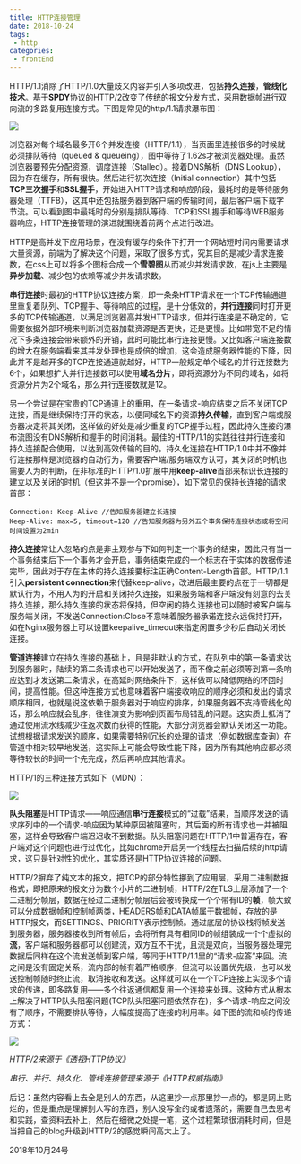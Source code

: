 ```yaml
---
title: HTTP连接管理
date: 2018-10-24
tags:
 - http
categories:
 - frontEnd
---
```



HTTP/1.1消除了HTTP/1.0大量歧义内容并引入多项改进，包括**持久连接**，**管线化技术**。基于**SPDY**协议的HTTP/2改变了传统的报文分发方式，采用数据帧进行双向流的多路复用连接方式。下图是常见的http/1.1请求瀑布图：

![](https://xutianbao123-1258172908.cos.ap-shanghai.myqcloud.com/1601017224(1).jpg)

浏览器对每个域名最多开6个并发连接（HTTP/1.1），当页面里连接很多的时候就必须排队等待（queued & queueing），图中等待了1.62s才被浏览器处理。虽然浏览器要预先分配资源，调度连接（Stalled）。接着DNS解析（DNS Lookup），因为存在缓存，所有很快。然后进行初次连接（Initial connection）其中包括**TCP三次握手**和**SSL握手**，开始进入HTTP请求和响应阶段，最耗时的是等待服务器处理（TTFB），这其中还包括服务器到客户端的传输时间，最后客户端下载字节流。可以看到图中最耗时的分别是排队等待、TCP和SSL握手和等待WEB服务器响应，HTTP连接管理的演进就围绕着前两个点进行改进。

HTTP是高并发下应用场景，在没有缓存的条件下打开一个网站短时间内需要请求大量资源，前端为了解决这个问题，采取了很多方式，究其目的是减少请求连接数，在css上可以将多个图标合成一个**雪碧图**从而减少并发请求数，在js上主要是**异步加载**、减少包的依赖等减少并发请求数。

**串行连接**时最初的HTTP协议连接方案，即一条条HTTP请求在一个TCP传输通道里重复着队列、TCP握手、等待响应的过程，是十分低效的，**并行连接**同时打开更多的TCP传输通道，以满足浏览器高并发HTTP请求，但并行连接是不确定的，它需要依据外部环境来判断浏览器加载资源是否更快，还是更慢。比如带宽不足的情况下多条连接会带来额外的开销，此时可能比串行连接更慢。又比如客户端连接数的增大在服务端看来其并发处理也是成倍的增加，这会造成服务器性能的下降，因此并不是越开多的TCP连接通道就越好，HTTP一般规定单个域名的并行连接数为6个，如果想扩大并行连接数可以使用**域名分片**，即将资源分为不同的域名，如将资源分片为2个域名，那么并行连接数就是12。

另一个尝试是在宝贵的TCP通道上的重用，在一条请求-响应结束之后不关闭TCP连接，而是继续保持打开的状态，以便同域名下的资源**持久传输**，直到客户端或服务器决定将其关闭，这样做的好处是减少重复的TCP握手过程，因此持久连接的瀑布流图没有DNS解析和握手的时间消耗。最佳的HTTP/1.1的实践往往并行连接和持久连接配合使用，以达到高效传输的目的。持久化连接在HTTP/1.0中并不像并行连接那样是浏览器的自动行为，需要客户端/服务端双方认可，其关闭的时机也需要人为的判断，在非标准的HTTP/1.0扩展中用**keep-alive**首部来标识长连接的建立以及关闭的时机（但这并不是一个promise），如下常见的保持长连接的请求首部：

```
Connection: Keep-Alive //告知服务器建立长连接
Keep-Alive: max=5, timeout=120 //告知服务器为另外五个事务保持连接状态或将空闲时间设置为2min
```

**持久连接**常让人忽略的点是非主观参与下如何判定一个事务的结束，因此只有当一个事务结束后下一个事务才会开启，事务结束完成的一个标志在于实体的数据传递完毕，因此对于存在主体的持久连接要标注正确Content-Length首部。HTTP/1.1引入**persistent connection**来代替keep-alive，改进后最主要的点在于一切都是默认行为，不用人为的开启和关闭持久连接，如果服务端和客户端没有刻意的去关持久连接，那么持久连接的状态将保持，但空闲的持久连接也可以随时被客户端与服务端关闭，不发送Connection:Close不意味着服务器承诺连接永远保持打开，如在Nginx服务器上可以设置keepalive_timeout来指定闲置多少秒后自动关闭长连接。

**管道连接**建立在持久连接的基础上，且是非默认的方式，在队列中的第一条请求达到服务器时，陆续的第二条请求也可以开始发送了，而不像之前必须等到第一条响应达到才发送第二条请求，在高延时网络条件下，这样做可以降低网络的环回时间，提高性能。但这种连接方式也意味着客户端接收响应的顺序必须和发出的请求顺序相同，也就是说这依赖于服务器对于响应的排序，如果服务器不支持管线化的话，那么响应就会乱序，往往演变为影响到页面布局错乱的问题。这实质上抵消了通过使用流水线减少往返次数而获得的性能，大部分浏览器会默认关闭这一功能。试想根据请求发送的顺序，如果需要特别冗长的处理的请求（例如数据库查询）在管道中相对较早地发送，这实际上可能会导致性能下降，因为所有其他响应都必须等待较长的时间一个先完成，然后再响应其他请求。

HTTP/1的三种连接方式如下（MDN）：

![](https://mdn.mozillademos.org/files/13727/HTTP1_x_Connections.png)

**队头阻塞**是HTTP请求——响应通信**串行连接**模式的“过载”结果，当顺序发送的请求序列中的一个请求-响应因为某种原因被阻塞时，其后面的所有请求也一并被阻塞，这样会导致客户端迟迟收不到数据。队头阻塞问题在HTTP/1中普遍存在，客户端对这个问题也进行过优化，比如chrome开启另一个线程去扫描后续的http请求，这只是针对性的优化，其实质还是HTTP协议连接的问题。

HTTP/2摒弃了纯文本的报文，把TCP的部分特性挪到了应用层，采用二进制数据格式，即把原来的报文分为数个小片的二进制帧，HTTP/2在TLS上层添加了一个二进制分帧层，数据在经过二进制分帧层后会被转换成一个个带有ID的**帧**，帧大致可以分成数据帧和控制帧两类，HEADERS帧和DATA帧属于数据帧，存放的是HTTP报文，而SETTINGS、PRIORITY表示控制帧。通过底层的协议栈将帧发送到服务器，服务器接收到所有帧后，会将所有具有相同ID的帧组装成一个个虚拟的**流**，客户端和服务器都可以创建流，双方互不干扰，且流是双向，当服务器处理完数据后同样在这个流发送帧到客户端，等同于HTTP/1.1里的“请求-应答”来回。流之间是没有固定关系，流内部的帧有着严格顺序，但流可以设置优先级，也可以发送控制帧随时终止流，取消接收和发送。这样就可以在一个TCP连接上实现多个请求的传递，即多路复用——多个往返通信都复用一个连接来处理。这种方式从根本上解决了HTTP队头阻塞问题(TCP队头阻塞问题依然存在)，多个请求-响应之间没有了顺序，不需要排队等待，大幅度提高了连接的利用率。如下图的流和帧的传递方式：

![](https://xutianbao123-1258172908.cos.ap-shanghai.myqcloud.com/1601102581(1).png)

*HTTP/2来源于《透视HTTP协议》*

*串行、并行、持久化、管线连接管理来源于《HTTP权威指南》*

后记：虽然内容看上去全是别人的东西，从这里抄一点那里抄一点的，都是网上贴烂的，但是重点是理解别人写的东西，别人没写全的或者遗落的，需要自己去思考和实践，查资料去补上，然后在细微之处提一笔，这个过程繁琐很消耗时间，但是当把自己的blog升级到HTTP/2的感觉瞬间高大上了。

2018年10月24号